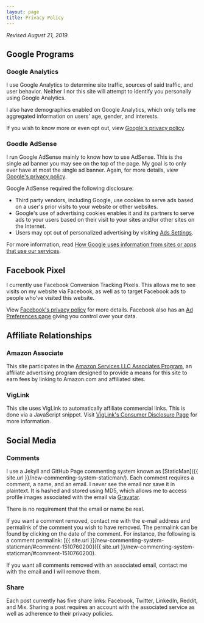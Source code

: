 ```yaml
---
layout: page
title: Privacy Policy
---
```


*Revised August 21, 2019.*

## Google Programs


### Google Analytics

I use Google Analytics to determine site traffic, sources of said traffic, and user behavior. Neither I nor this site will attempt to identify you personally using Google Analytics.

I also have demographics enabled on Google Analytics, which only tells me aggregated information on users' age, gender, and interests.

If you wish to know more or even opt out, view [Google's privacy policy](http://www.google.com/intl/en/policies/privacy/).

### Goodle AdSense

I run Google AdSense mainly to know how to use AdSense. This is the single ad banner you may see on the top of the page. My goal is to only ever have at most the single ad banner. Again, for more details, view [Google's privacy policy](http://www.google.com/intl/en/policies/privacy/).

Google AdSense required the following disclosure:

* Third party vendors, including Google, use cookies to serve ads based on a user's prior visits to your website or other websites.
* Google's use of advertising cookies enables it and its partners to serve ads to your users based on their visit to your sites and/or other sites on the Internet.
* Users may opt out of personalized advertising by visiting [Ads Settings](https://www.google.com/settings/ads).

For more information, read [How Google uses information from sites or apps that use our services](https://policies.google.com/technologies/partner-sites).

## Facebook Pixel

I currently use Facebook Conversion Tracking Pixels. This allows me to see visits on my website via Facebook, as well as to target Facebook ads to people who've visited this website.

View [Facebook's privacy policy](https://www.facebook.com/about/privacy/) for more details. Facebook also has an [Ad Preferences page](https://www.facebook.com/ads/preferences/) giving you control over your data.

## Affiliate Relationships

### Amazon Associate

This site participates in the [Amazon Services LLC Associates Program](https://affiliate-program.amazon.com/help/operating/agreement), an affiliate advertising program designed to provide a means for this site to earn fees by linking to Amazon.com and affiliated sites.

### VigLink

This site uses VigLink to automatically affiliate commercial links. This is done via a JavaScript snippet. Visit [VigLink's Consumer Disclosure Page](https://www.viglink.com/legal/consumer-disclosure/) for more information.

## Social Media

### Comments

I use a Jekyll and GitHub Page commenting system known as [StaticMan]({{ site.url }}/new-commenting-system-staticman/). Each comment requires a comment, a name, and an email. I never see the email nor save it in plaintext. It is hashed and stored using MD5, which allows me to access profile images associated with the email via [Gravatar](https://www.gravatar.com).

There is no requirement that the email or name be real.

If you want a comment removed, contact me with the e-mail address and permalink of the comment you wish to have removed. The permalink can be found by clicking on the date of the comment. For instance, the following is a comment permalink: [{{ site.url }}/new-commenting-system-staticman/#comment-1510760200]({{ site.url }}/new-commenting-system-staticman/#comment-1510760200).

If you want all comments removed with an associated email, contact me with the email and I will remove them.

### Share

Each post currently has five share links: Facebook, Twitter, LinkedIn, Reddit, and Mix. Sharing a post requires an account with the associated service as well as adherence to their privacy policies.
